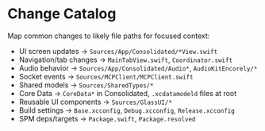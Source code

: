 # Change Catalog

Map common changes to likely file paths for focused context:

- UI screen updates → `Sources/App/Consolidated/*View.swift`
- Navigation/tab changes → `MainTabView.swift`, `Coordinator.swift`
- Audio behavior → `Sources/App/Consolidated/Audio*`, `AudioKitEncorely/*`
- Socket events → `Sources/MCPClient/MCPClient.swift`
- Shared models → `Sources/SharedTypes/*`
- Core Data → `CoreData*` in Consolidated, `.xcdatamodeld` files at root
- Reusable UI components → `Sources/GlassUI/*`
- Build settings → `Base.xcconfig`, `Debug.xcconfig`, `Release.xcconfig`
- SPM deps/targets → `Package.swift`, `Package.resolved`
